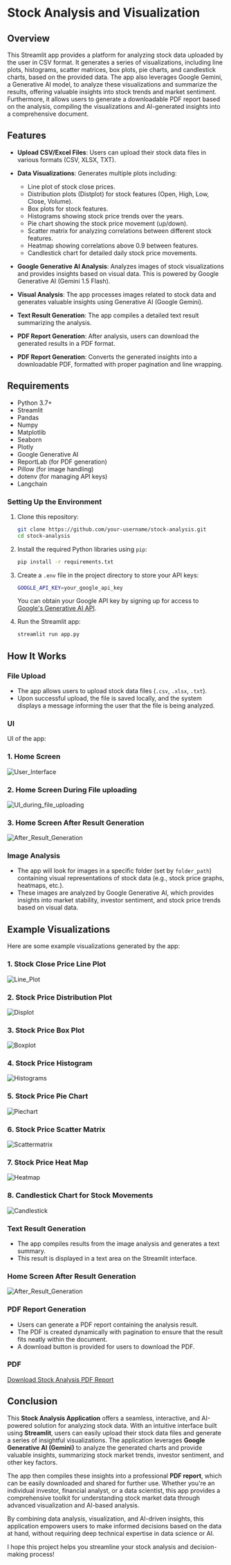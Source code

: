 # Stock Analysis and Visualization

## Overview

This Streamlit app provides a platform for analyzing stock data uploaded by the user in CSV format. It generates a series of visualizations, including line plots, histograms, scatter matrices, box plots, pie charts, and candlestick charts, based on the provided data. The app also leverages Google Gemini, a Generative AI model, to analyze these visualizations and summarize the results, offering valuable insights into stock trends and market sentiment. Furthermore, it allows users to generate a downloadable PDF report based on the analysis, compiling the visualizations and AI-generated insights into a comprehensive document.

## Features

- **Upload CSV/Excel Files**: Users can upload their stock data files in various formats (CSV, XLSX, TXT).
- **Data Visualizations**: Generates multiple plots including:
  - Line plot of stock close prices.
  - Distribution plots (Distplot) for stock features (Open, High, Low, Close, Volume).
  - Box plots for stock features.
  - Histograms showing stock price trends over the years.
  - Pie chart showing the stock price movement (up/down).
  - Scatter matrix for analyzing correlations between different stock features.
  - Heatmap showing correlations above 0.9 between features.
  - Candlestick chart for detailed daily stock price movements.
- **Google Generative AI Analysis**: Analyzes images of stock visualizations and provides insights based on visual data. This is powered by Google Generative AI (Gemini 1.5 Flash).
- **Visual Analysis**: The app processes images related to stock data and generates valuable insights using Generative AI (Google Gemini).
- **Text Result Generation**: The app compiles a detailed text result summarizing the analysis.
- **PDF Report Generation**: After analysis, users can download the generated results in a PDF format.



- **PDF Report Generation**: Converts the generated insights into a downloadable PDF, formatted with proper pagination and line wrapping.

## Requirements

- Python 3.7+
- Streamlit
- Pandas
- Numpy
- Matplotlib
- Seaborn
- Plotly
- Google Generative AI
- ReportLab (for PDF generation)
- Pillow (for image handling)
- dotenv (for managing API keys)
- Langchain


### Setting Up the Environment

1. Clone this repository:
    ```bash
    git clone https://github.com/your-username/stock-analysis.git
    cd stock-analysis
    ```

2. Install the required Python libraries using `pip`:

    ```bash
    pip install -r requirements.txt
    ```

3. Create a `.env` file in the project directory to store your API keys:

    ```bash
    GOOGLE_API_KEY=your_google_api_key
    ```

    You can obtain your Google API key by signing up for access to [Google's Generative AI API](https://cloud.google.com/ai).

4. Run the Streamlit app:

    ```bash
    streamlit run app.py
    ```

## How It Works

### File Upload
- The app allows users to upload stock data files (`.csv`, `.xlsx`, `.txt`).
- Upon successful upload, the file is saved locally, and the system displays a message informing the user that the file is being analyzed.

### UI

UI of the app:
### 1. **Home Screen**
![User_Interface](https://github.com/user-attachments/assets/60947e06-3b13-4f61-be55-1db65020de77)

### 2. **Home Screen During File uploading**
![UI_during_file_uploading](https://github.com/user-attachments/assets/0ae35875-4dfd-4988-b65b-5267fd1b25e8)


### 3. **Home Screen After Result Generation**
![After_Result_Generation](https://github.com/user-attachments/assets/a5faf890-17dc-4969-a321-a46f4c8636f8)

### Image Analysis
- The app will look for images in a specific folder (set by `folder_path`) containing visual representations of stock data (e.g., stock price graphs, heatmaps, etc.).
- These images are analyzed by Google Generative AI, which provides insights into market stability, investor sentiment, and stock price trends based on visual data.
## Example Visualizations

Here are some example visualizations generated by the app:

### 1. **Stock Close Price Line Plot**
![Line_Plot](https://github.com/user-attachments/assets/6c6486e6-3b24-4ce5-8af4-ed130f411496)

### 2. **Stock Price Distribution Plot**
![Displot](https://github.com/user-attachments/assets/4ec973aa-ffbb-46f5-aee0-0dfc72c3c972)

### 3. **Stock Price Box Plot**
![Boxplot](https://github.com/user-attachments/assets/81d64dc1-54f8-4c62-ae43-602630eb8725)


### 4. **Stock Price Histogram**
![Histograms](https://github.com/user-attachments/assets/518ad879-9d89-4b8e-b993-900769c3c4db)


### 5. **Stock Price Pie Chart**
![Piechart](https://github.com/user-attachments/assets/c3e20b7a-84ab-4c81-b999-21618fb5c525)


### 6. **Stock Price Scatter Matrix**
![Scattermatrix](https://github.com/user-attachments/assets/81d92184-a830-4d33-80a6-a0794d2accac)


### 7. **Stock Price Heat Map**
![Heatmap](https://github.com/user-attachments/assets/7177aeca-6b66-4306-a1d5-164c7ebe1e7c)


### 8. **Candlestick Chart for Stock Movements**
![Candlestick](https://github.com/user-attachments/assets/64f9e411-f523-4524-9c3a-da524e956aed)


### Text Result Generation
- The app compiles results from the image analysis and generates a text summary.
- This result is displayed in a text area on the Streamlit interface.

###  **Home Screen After Result Generation**
![After_Result_Generation](https://github.com/user-attachments/assets/19522af1-fb68-4182-b1a9-3095385383c6)


### PDF Report Generation
- Users can generate a PDF report containing the analysis result.
- The PDF is created dynamically with pagination to ensure that the result fits neatly within the document.
- A download button is provided for users to download the PDF.
### PDF
[Download Stock Analysis PDF Report](UI&Result\stock_analysis_report.pdf.pdf)


## Conclusion

This **Stock Analysis Application** offers a seamless, interactive, and AI-powered solution for analyzing stock data. With an intuitive interface built using **Streamlit**, users can easily upload their stock data files and generate a series of insightful visualizations. The application leverages **Google Generative AI (Gemini)** to analyze the generated charts and provide valuable insights, summarizing stock market trends, investor sentiment, and other key factors.

The app then compiles these insights into a professional **PDF report**, which can be easily downloaded and shared for further use. Whether you're an individual investor, financial analyst, or a data scientist, this app provides a comprehensive toolkit for understanding stock market data through advanced visualization and AI-based analysis.

By combining data analysis, visualization, and AI-driven insights, this application empowers users to make informed decisions based on the data at hand, without requiring deep technical expertise in data science or AI.

I hope this project helps you streamline your stock analysis and decision-making process!






